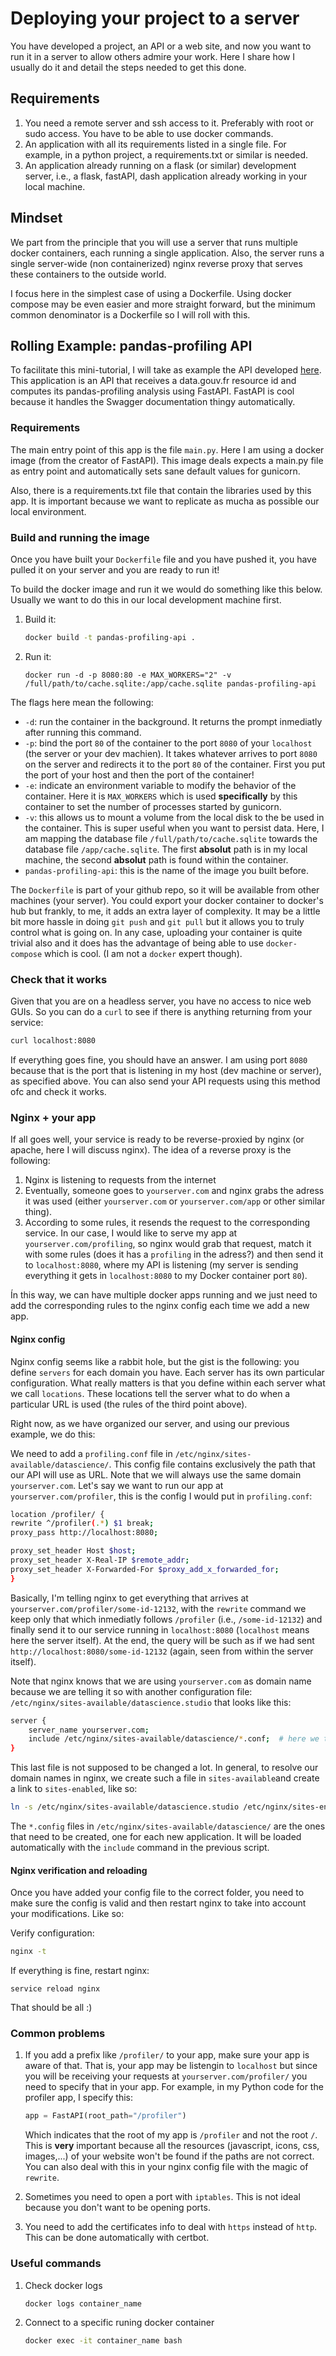 # Deploying your project to a server

You have developed a project, an API or a web site, and now you want to run it in a server to allow others admire your work.  Here I share how I usually do it and detail the steps needed to get this done.


## Requirements

1. You need a remote server and ssh access to it. Preferably with root or sudo access. You have to be able to use docker commands.
2. An application with all its requirements listed in a single file. For example, in a python project, a requirements.txt or similar is needed.
3. An application already running on a flask (or similar) development server, i.e., a flask, fastAPI, dash application already working in your local machine.


## Mindset

We part from the principle that you will use a server that runs multiple docker containers, each running a single application. Also, the server runs a single server-wide (non containerized) nginx reverse proxy that serves these containers to the outside world.

I focus here in the simplest case of using a Dockerfile. Using docker compose may be even easier and more straight forward, but the minimum common denominator is a Dockerfile so I will roll with this.

## Rolling Example: pandas-profiling API

To facilitate this mini-tutorial, I will take as example the API developed [here](https://github.com/giuliasantarsieri/open_ML/tree/main/profiling_api). This application is an API that receives a data.gouv.fr resource id and computes its pandas-profiling analysis using FastAPI. FastAPI is cool because it handles the Swagger documentation thingy automatically.

### Requirements

The main entry point of this app is the file `main.py`. Here I am using a docker image (from the creator of FastAPI). This image deals expects a main.py file as entry point and automatically sets sane default values for gunicorn. 

Also, there is a requirements.txt file that contain the libraries used by this app. It is important because we want to replicate as mucha as possible our local environment.


### Build and running the image
Once you have built your `Dockerfile` file and you have pushed it, you have pulled it on your server and you are ready to run it!

To build the docker image and run it we would do something like this below. Usually we want to do this in our local development machine first.
1. Build it:

    ```bash
    docker build -t pandas-profiling-api .
    ```

2. Run it:
    ```
    docker run -d -p 8080:80 -e MAX_WORKERS="2" -v /full/path/to/cache.sqlite:/app/cache.sqlite pandas-profiling-api
    ```

The flags here mean the following:
* `-d`: run the container in the background. It returns the prompt inmediatly after running this command.
* `-p`: bind the port `80` of the container to the port `8080` of your `localhost` (the server or your dev machien). It takes whatever arrives to port `8080` on the server and redirects it to the port `80` of the container. First you put the port of your host and then the port of the container!
* `-e`: indicate an environment variable to modify the behavior of the container. Here it is `MAX_WORKERS` which is used **specifically** by this container to set the number of processes started by gunicorn.
* `-v`: this allows us to mount a volume from the local disk to the be used in the container. This is super useful when you want to persist data. Here, I am mapping the database file `/full/path/to/cache.sqlite` towards the database file `/app/cache.sqlite`. The first **absolut** path is in my local machine, the second **absolut** path is found within the container.
* `pandas-profiling-api`: this is the name of the image you built before.

The `Dockerfile` is part of your github repo, so it will be available from other machines (your server). You could export your docker container to docker's hub but frankly, to me, it adds an extra layer of complexity. It may be a little bit more hassle in doing `git push` and `git pull` but it allows you to truly control what is going on. In any case, uploading your container is quite trivial also and it does has the advantage of being able to use `docker-compose` which is cool. (I am not a `docker` expert though).

### Check that it works

Given that you are on a headless server, you have no access to nice web GUIs. So you can do a `curl` to see if there is anything returning from your service:
```bash
curl localhost:8080
```
If everything goes fine, you should have an answer. I am using port `8080` because that is the port that is listening in my host (dev machine or server), as specified above. You can also send your API requests using this method ofc and check it works.


### Nginx + your app 

If all goes well, your service is ready to be reverse-proxied by nginx (or apache, here I will discuss nginx). The idea of a reverse proxy is the following:

1. Nginx is listening to requests from the internet
2. Eventually, someone goes to `yourserver.com` and nginx grabs the adress it was used (either `yourserver.com` or `yourserver.com/app` or other similar thing).
3. According to some rules, it resends the request to the corresponding service. In our case, I would like to serve my app at `yourserver.com/profiling`, so nginx would grab that request, match it with some rules (does it has a `profiling` in the adress?) and then send it to `localhost:8080`, where my API is listening (my server is sending everything it gets in `localhost:8080` to my Docker container port `80`).

Ín this way, we can have multiple docker apps running and we just need to add the corresponding rules to the nginx config each time we add a new app.

#### Nginx config 

Nginx config seems like a rabbit hole, but the gist is the following: you define `servers` for each domain you have. Each server has its own particular configuration. What really matters is that you define within each server what we call `locations`. These locations tell the server what to do when a particular URL is used (the rules of the third point above). 

Right now, as we have organized our server, and using our previous example, we do this:

We need to add a `profiling.conf` file in `/etc/nginx/sites-available/datascience/`. This config file contains exclusively the path that our API will use as URL. Note that we will always use the same domain `yourserver.com`. Let's say we want to run our app at `yourserver.com/profiler`, this is the config I would put in `profiling.conf`:
```bash
location /profiler/ {
rewrite ^/profiler(.*) $1 break;
proxy_pass http://localhost:8080;

proxy_set_header Host $host;
proxy_set_header X-Real-IP $remote_addr;
proxy_set_header X-Forwarded-For $proxy_add_x_forwarded_for;
}

```

Basically, I'm telling nginx to get everything that arrives at `yourserver.com/profiler/some-id-12132`, with the `rewrite` command we keep only that which inmediatly follows `/profiler` (i.e., `/some-id-12132`) and finally send it to our service running in `localhost:8080` (`localhost` means here the server itself). At the end, the query will be such as if we had sent `http://localhost:8080/some-id-12132` (again, seen from within the server itself).

Note that nginx knows that we are using `yourserver.com` as domain name because we are telling it so with another configuration file: `/etc/nginx/sites-available/datascience.studio` that looks like this:

```bash
server {
    server_name yourserver.com;
    include /etc/nginx/sites-available/datascience/*.conf;  # here we tell nginx to load all the app's configs found in this path
}
```

This last file is not supposed to be changed a lot. In general, to resolve our domain names in nginx, we create such a file in `sites-available`and create a link to `sites-enabled`, like so:

```bash
ln -s /etc/nginx/sites-available/datascience.studio /etc/nginx/sites-enabled/
``` 


The `*.config` files in `/etc/nginx/sites-available/datascience/` are the ones that need to be created, one for each new application. It will be loaded automatically with the `include` command in the previous script.




#### Nginx verification and reloading

Once you have added your config file to the correct folder, you need to make sure the config is valid and then restart nginx to take into account your modifications. Like so:

Verify configuration:
```bash
nginx -t
```
If everything is fine, restart nginx:
```
service reload nginx
```

That should be all :) 

### Common problems
1. If you add a prefix like `/profiler/` to your app, make sure your app is aware of that. That is, your app may be listengin to `localhost` but since you will be receiving your requests at `yourserver.com/profiler/` you need to specify that in your app. For example, in my Python code for the profiler app, I specify this:

    ```python
    app = FastAPI(root_path="/profiler")
    ```

    Which indicates that the root of my app is `/profiler` and not the root `/`. This is **very** important because all the resources (javascript, icons, css, images,...) of your website won't be found if the paths are not correct. You can also deal with this in your nginx config file with the magic of `rewrite`.

2. Sometimes you need to open a port with `iptables`. This is not ideal because you don't want to be opening ports.
3. You need to add the certificates info to deal with `https` instead of `http`. This can be done automatically with certbot.

### Useful commands

1. Check docker logs
    ```bash
    docker logs container_name
    ```
2. Connect to a specific runing docker container
    ```bash
    docker exec -it container_name bash
    ```
